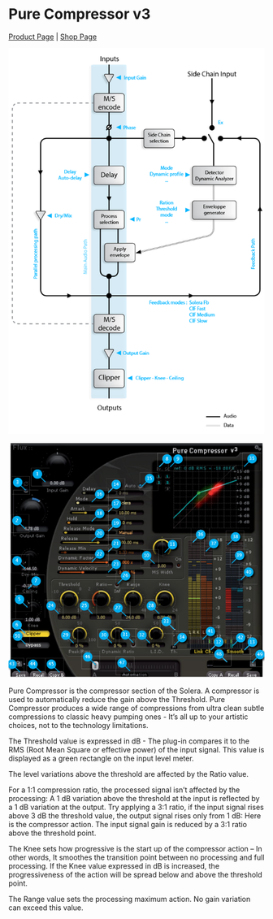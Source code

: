 # Pure Compressor v3
[Product Page](https://www.flux.audio/project/pure-compressor/) 
| [Shop Page](https://shop.flux.audio/en_US/products/pure-compressor)

![](include/pure-comp_01.png)

![](include/pure-comp_02.png)

Pure Compressor is the compressor section of the Solera. A compressor is used to automatically reduce the gain
above the Threshold. Pure Compressor produces a wide range of compressions from ultra clean subtle compressions to classic heavy pumping ones - It’s all up to your artistic choices, not to the technology limitations.

The Threshold value is expressed in dB - The plug-in compares it to the RMS (Root Mean Square or effective power)
of the input signal. This value is displayed as a green rectangle on the input level meter.

The level variations above the threshold are affected by the Ratio value.

For a 1:1 compression ratio, the processed signal isn’t affected by the processing: A 1 dB variation above the threshold at the input is reflected by a 1 dB variation at the output. Try applying a 3:1 ratio, if the input signal rises above 3
dB the threshold value, the output signal rises only from 1 dB: Here is the compressor action. The input signal gain
is reduced by a 3:1 ratio above the threshold point.

The Knee sets how progressive is the start up of the compressor action – In other words, It smoothes the transition
point between no processing and full processing. If the Knee value expressed in dB is increased, the progressiveness of the action will be spread below and above the threshold point.

The Range value sets the processing maximum action. No gain variation can exceed this value.
